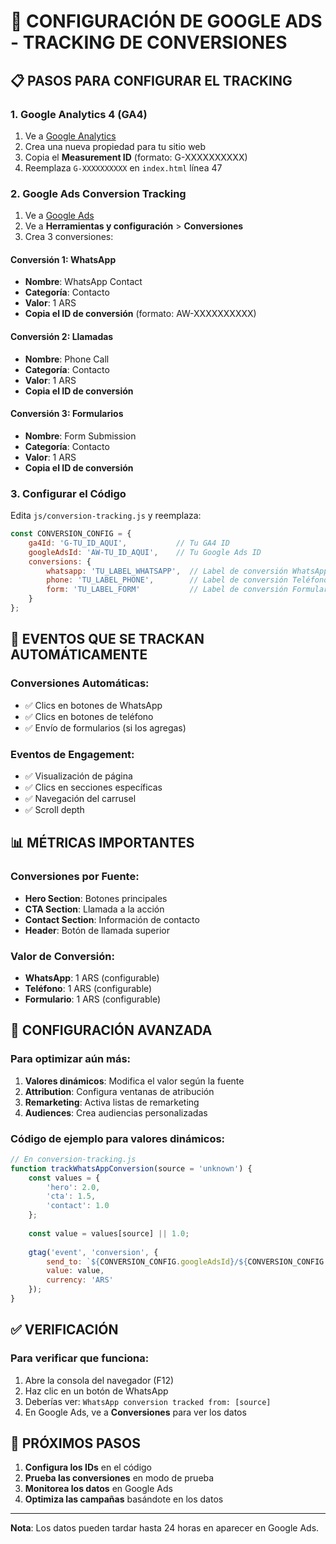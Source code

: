 # 🎯 CONFIGURACIÓN DE GOOGLE ADS - TRACKING DE CONVERSIONES

## 📋 **PASOS PARA CONFIGURAR EL TRACKING**

### **1. Google Analytics 4 (GA4)**
1. Ve a [Google Analytics](https://analytics.google.com)
2. Crea una nueva propiedad para tu sitio web
3. Copia el **Measurement ID** (formato: G-XXXXXXXXXX)
4. Reemplaza `G-XXXXXXXXXX` en `index.html` línea 47

### **2. Google Ads Conversion Tracking**
1. Ve a [Google Ads](https://ads.google.com)
2. Ve a **Herramientas y configuración** > **Conversiones**
3. Crea 3 conversiones:

#### **Conversión 1: WhatsApp**
- **Nombre**: WhatsApp Contact
- **Categoría**: Contacto
- **Valor**: 1 ARS
- **Copia el ID de conversión** (formato: AW-XXXXXXXXXX)

#### **Conversión 2: Llamadas**
- **Nombre**: Phone Call
- **Categoría**: Contacto  
- **Valor**: 1 ARS
- **Copia el ID de conversión**

#### **Conversión 3: Formularios**
- **Nombre**: Form Submission
- **Categoría**: Contacto
- **Valor**: 1 ARS
- **Copia el ID de conversión**

### **3. Configurar el Código**
Edita `js/conversion-tracking.js` y reemplaza:

```javascript
const CONVERSION_CONFIG = {
    ga4Id: 'G-TU_ID_AQUI',           // Tu GA4 ID
    googleAdsId: 'AW-TU_ID_AQUI',    // Tu Google Ads ID
    conversions: {
        whatsapp: 'TU_LABEL_WHATSAPP',  // Label de conversión WhatsApp
        phone: 'TU_LABEL_PHONE',        // Label de conversión Teléfono
        form: 'TU_LABEL_FORM'           // Label de conversión Formulario
    }
};
```

## 🎯 **EVENTOS QUE SE TRACKAN AUTOMÁTICAMENTE**

### **Conversiones Automáticas:**
- ✅ Clics en botones de WhatsApp
- ✅ Clics en botones de teléfono
- ✅ Envío de formularios (si los agregas)

### **Eventos de Engagement:**
- ✅ Visualización de página
- ✅ Clics en secciones específicas
- ✅ Navegación del carrusel
- ✅ Scroll depth

## 📊 **MÉTRICAS IMPORTANTES**

### **Conversiones por Fuente:**
- **Hero Section**: Botones principales
- **CTA Section**: Llamada a la acción
- **Contact Section**: Información de contacto
- **Header**: Botón de llamada superior

### **Valor de Conversión:**
- **WhatsApp**: 1 ARS (configurable)
- **Teléfono**: 1 ARS (configurable)
- **Formulario**: 1 ARS (configurable)

## 🔧 **CONFIGURACIÓN AVANZADA**

### **Para optimizar aún más:**

1. **Valores dinámicos**: Modifica el valor según la fuente
2. **Attribution**: Configura ventanas de atribución
3. **Remarketing**: Activa listas de remarketing
4. **Audiences**: Crea audiencias personalizadas

### **Código de ejemplo para valores dinámicos:**
```javascript
// En conversion-tracking.js
function trackWhatsAppConversion(source = 'unknown') {
    const values = {
        'hero': 2.0,
        'cta': 1.5,
        'contact': 1.0
    };
    
    const value = values[source] || 1.0;
    
    gtag('event', 'conversion', {
        send_to: `${CONVERSION_CONFIG.googleAdsId}/${CONVERSION_CONFIG.conversions.whatsapp}`,
        value: value,
        currency: 'ARS'
    });
}
```

## ✅ **VERIFICACIÓN**

### **Para verificar que funciona:**
1. Abre la consola del navegador (F12)
2. Haz clic en un botón de WhatsApp
3. Deberías ver: `WhatsApp conversion tracked from: [source]`
4. En Google Ads, ve a **Conversiones** para ver los datos

## 🚀 **PRÓXIMOS PASOS**

1. **Configura los IDs** en el código
2. **Prueba las conversiones** en modo de prueba
3. **Monitorea los datos** en Google Ads
4. **Optimiza las campañas** basándote en los datos

---

**Nota**: Los datos pueden tardar hasta 24 horas en aparecer en Google Ads.
